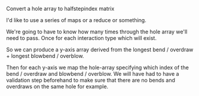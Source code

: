 Convert a hole array to halfstepindex matrix

I'd like to use a series of maps or a reduce or something.

We're going to have to know how many times through the hole array we'll need to pass. Once for each interaction type which will exist.

So we can produce a y-axis array derived from the longest bend / overdraw + longest blowbend / overblow.

Then for each y-axis we map the hole-array specifying which index of the bend / overdraw and blowbend / overblow. We will have had to have a validation step beforehand to make sure that there are no bends and overdraws on the same hole for example.
